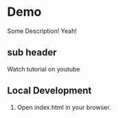 # Demo
Some Description! Yeah!


## sub header
Watch tutorial on youtube

## Local Development 
1. Open index.html in your browser.

